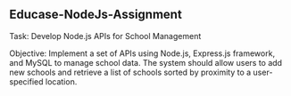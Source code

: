 ## Educase-NodeJs-Assignment
Task: Develop Node.js APIs for School Management 

Objective: Implement a set of APIs using Node.js, Express.js framework, and MySQL to manage school data. The system should allow users to add new schools and retrieve a list of schools sorted by proximity to a user-specified location.

